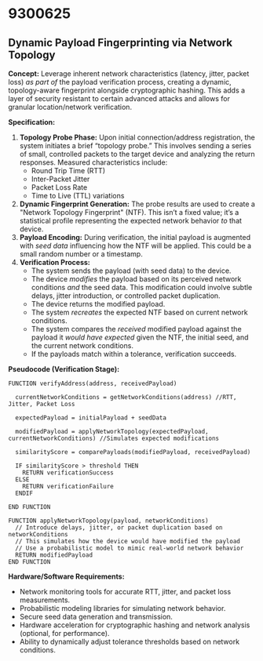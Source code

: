 # 9300625

## Dynamic Payload Fingerprinting via Network Topology

**Concept:** Leverage inherent network characteristics (latency, jitter, packet loss) *as part of* the payload verification process, creating a dynamic, topology-aware fingerprint alongside cryptographic hashing. This adds a layer of security resistant to certain advanced attacks and allows for granular location/network verification.

**Specification:**

1.  **Topology Probe Phase:** Upon initial connection/address registration, the system initiates a brief “topology probe.” This involves sending a series of small, controlled packets to the target device and analyzing the return responses. Measured characteristics include:
    *   Round Trip Time (RTT)
    *   Inter-Packet Jitter
    *   Packet Loss Rate
    *   Time to Live (TTL) variations
2.  **Dynamic Fingerprint Generation:** The probe results are used to create a "Network Topology Fingerprint" (NTF). This isn’t a fixed value; it’s a statistical profile representing the expected network behavior *to* that device.
3.  **Payload Encoding:** During verification, the initial payload is augmented with *seed data* influencing how the NTF will be applied. This could be a small random number or a timestamp.
4.  **Verification Process:**
    *   The system sends the payload (with seed data) to the device.
    *   The device *modifies* the payload based on its perceived network conditions *and* the seed data. This modification could involve subtle delays, jitter introduction, or controlled packet duplication.
    *   The device returns the modified payload.
    *   The system *recreates* the expected NTF based on current network conditions.
    *   The system compares the *received* modified payload against the payload it *would have expected* given the NTF, the initial seed, and the current network conditions.
    *   If the payloads match within a tolerance, verification succeeds.

**Pseudocode (Verification Stage):**

```
FUNCTION verifyAddress(address, receivedPayload)

  currentNetworkConditions = getNetworkConditions(address) //RTT, Jitter, Packet Loss

  expectedPayload = initialPayload + seedData
  
  modifiedPayload = applyNetworkTopology(expectedPayload, currentNetworkConditions) //Simulates expected modifications
  
  similarityScore = comparePayloads(modifiedPayload, receivedPayload)

  IF similarityScore > threshold THEN
    RETURN verificationSuccess
  ELSE
    RETURN verificationFailure
  ENDIF

END FUNCTION

FUNCTION applyNetworkTopology(payload, networkConditions)
  // Introduce delays, jitter, or packet duplication based on networkConditions
  // This simulates how the device would have modified the payload
  // Use a probabilistic model to mimic real-world network behavior
  RETURN modifiedPayload
END FUNCTION
```

**Hardware/Software Requirements:**

*   Network monitoring tools for accurate RTT, jitter, and packet loss measurements.
*   Probabilistic modeling libraries for simulating network behavior.
*   Secure seed data generation and transmission.
*   Hardware acceleration for cryptographic hashing and network analysis (optional, for performance).
*   Ability to dynamically adjust tolerance thresholds based on network conditions.